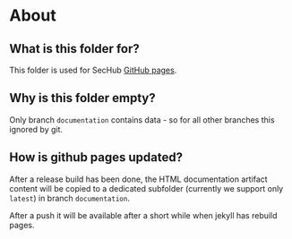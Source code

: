 # About

## What is this folder for?
This folder is used for SecHub [GitHub pages](https://daimler.github.io/sechub/).
 

## Why is this folder empty?
Only branch `documentation` contains data - so for all other branches this ignored by git.

## How is github pages updated?
After a release build has been done, the HTML documentation artifact content will be copied to a
dedicated subfolder (currently we support only `latest`) in branch `documentation`. 

After a push it will be available after a short while when jekyll has rebuild pages.

